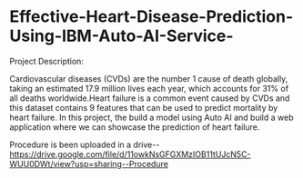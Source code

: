 # Effective-Heart-Disease-Prediction-Using-IBM-Auto-AI-Service-


Project Description:

Cardiovascular diseases (CVDs) are the number 1 cause of death globally, taking an estimated 17.9 million lives each year, which accounts for 31% of all deaths worldwide.Heart failure is a common event caused by CVDs and this dataset contains 9 features that can be used to predict mortality by heart failure.
In this project, the build a model using Auto AI and build a web application where we can showcase the prediction of heart failure.

Procedure is been uploaded in a drive--  https://drive.google.com/file/d/11owkNsGFGXMzIOB11tUJcN5C-WUU0DWt/view?usp=sharing--Procedure
